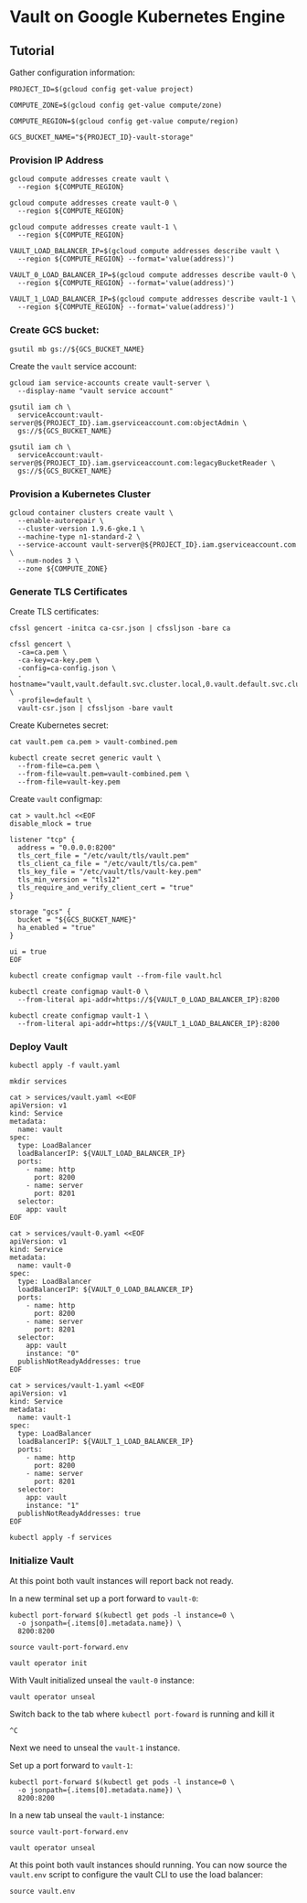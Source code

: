 # Vault on Google Kubernetes Engine

## Tutorial

Gather configuration information:

```
PROJECT_ID=$(gcloud config get-value project)
```

```
COMPUTE_ZONE=$(gcloud config get-value compute/zone)
```

```
COMPUTE_REGION=$(gcloud config get-value compute/region)
```

```
GCS_BUCKET_NAME="${PROJECT_ID}-vault-storage"
```

### Provision IP Address

```
gcloud compute addresses create vault \
  --region ${COMPUTE_REGION}
```

```
gcloud compute addresses create vault-0 \
  --region ${COMPUTE_REGION}
```

```
gcloud compute addresses create vault-1 \
  --region ${COMPUTE_REGION}
```

```
VAULT_LOAD_BALANCER_IP=$(gcloud compute addresses describe vault \
  --region ${COMPUTE_REGION} --format='value(address)')
```

```
VAULT_0_LOAD_BALANCER_IP=$(gcloud compute addresses describe vault-0 \
  --region ${COMPUTE_REGION} --format='value(address)')
```

```
VAULT_1_LOAD_BALANCER_IP=$(gcloud compute addresses describe vault-1 \
  --region ${COMPUTE_REGION} --format='value(address)')
```

### Create GCS bucket:

```
gsutil mb gs://${GCS_BUCKET_NAME}
```

Create the `vault` service account:

```
gcloud iam service-accounts create vault-server \
  --display-name "vault service account"
```

```
gsutil iam ch \
  serviceAccount:vault-server@${PROJECT_ID}.iam.gserviceaccount.com:objectAdmin \
  gs://${GCS_BUCKET_NAME}
```

```
gsutil iam ch \
  serviceAccount:vault-server@${PROJECT_ID}.iam.gserviceaccount.com:legacyBucketReader \
  gs://${GCS_BUCKET_NAME}
```

### Provision a Kubernetes Cluster

```
gcloud container clusters create vault \
  --enable-autorepair \
  --cluster-version 1.9.6-gke.1 \
  --machine-type n1-standard-2 \
  --service-account vault-server@${PROJECT_ID}.iam.gserviceaccount.com \
  --num-nodes 3 \
  --zone ${COMPUTE_ZONE}
```

### Generate TLS Certificates

Create TLS certificates:

```
cfssl gencert -initca ca-csr.json | cfssljson -bare ca
```

```
cfssl gencert \
  -ca=ca.pem \
  -ca-key=ca-key.pem \
  -config=ca-config.json \
  -hostname="vault,vault.default.svc.cluster.local,0.vault.default.svc.cluster.local,1.vault.default.svc.cluster.local,localhost,127.0.0.1,${VAULT_LOAD_BALANCER_IP},${VAULT_0_LOAD_BALANCER_IP},${VAULT_1_LOAD_BALANCER_IP}" \
  -profile=default \
  vault-csr.json | cfssljson -bare vault
```

Create Kubernetes secret:

```
cat vault.pem ca.pem > vault-combined.pem
```

```
kubectl create secret generic vault \
  --from-file=ca.pem \
  --from-file=vault.pem=vault-combined.pem \
  --from-file=vault-key.pem
```

Create `vault` configmap:

```
cat > vault.hcl <<EOF
disable_mlock = true

listener "tcp" {
  address = "0.0.0.0:8200"
  tls_cert_file = "/etc/vault/tls/vault.pem"
  tls_client_ca_file = "/etc/vault/tls/ca.pem"
  tls_key_file = "/etc/vault/tls/vault-key.pem"
  tls_min_version = "tls12"
  tls_require_and_verify_client_cert = "true"
}

storage "gcs" {
  bucket = "${GCS_BUCKET_NAME}"
  ha_enabled = "true"
}

ui = true
EOF
```

```
kubectl create configmap vault --from-file vault.hcl
```

```
kubectl create configmap vault-0 \
  --from-literal api-addr=https://${VAULT_0_LOAD_BALANCER_IP}:8200
```

```
kubectl create configmap vault-1 \
  --from-literal api-addr=https://${VAULT_1_LOAD_BALANCER_IP}:8200
```

### Deploy Vault

```
kubectl apply -f vault.yaml
```

```
mkdir services
```

```
cat > services/vault.yaml <<EOF
apiVersion: v1
kind: Service
metadata:
  name: vault
spec:
  type: LoadBalancer
  loadBalancerIP: ${VAULT_LOAD_BALANCER_IP}
  ports:
    - name: http
      port: 8200
    - name: server
      port: 8201
  selector:
    app: vault
EOF
```

```
cat > services/vault-0.yaml <<EOF
apiVersion: v1
kind: Service
metadata:
  name: vault-0
spec:
  type: LoadBalancer
  loadBalancerIP: ${VAULT_0_LOAD_BALANCER_IP}
  ports:
    - name: http
      port: 8200
    - name: server
      port: 8201
  selector:
    app: vault
    instance: "0"
  publishNotReadyAddresses: true
EOF
```

```
cat > services/vault-1.yaml <<EOF
apiVersion: v1
kind: Service
metadata:
  name: vault-1
spec:
  type: LoadBalancer
  loadBalancerIP: ${VAULT_1_LOAD_BALANCER_IP}
  ports:
    - name: http
      port: 8200
    - name: server
      port: 8201
  selector:
    app: vault
    instance: "1"
  publishNotReadyAddresses: true
EOF
```

```
kubectl apply -f services
```

### Initialize Vault

At this point both vault instances will report back not ready.

In a new terminal set up a port forward to `vault-0`:

```
kubectl port-forward $(kubectl get pods -l instance=0 \
  -o jsonpath={.items[0].metadata.name}) \
  8200:8200
```

```
source vault-port-forward.env
```

```
vault operator init
```

With Vault initialized unseal the `vault-0` instance:

```
vault operator unseal
```

Switch back to the tab where `kubectl port-foward` is running and kill it

```
^C
```

Next we need to unseal the `vault-1` instance.

Set up a port forward to `vault-1`:

```
kubectl port-forward $(kubectl get pods -l instance=0 \
  -o jsonpath={.items[0].metadata.name}) \
  8200:8200
```

In a new tab unseal the `vault-1` instance:

```
source vault-port-forward.env
```

```
vault operator unseal
```

At this point both vault instances should running. You can now source the `vault.env` script to configure the vault CLI to use the load balancer:

```
source vault.env
```
